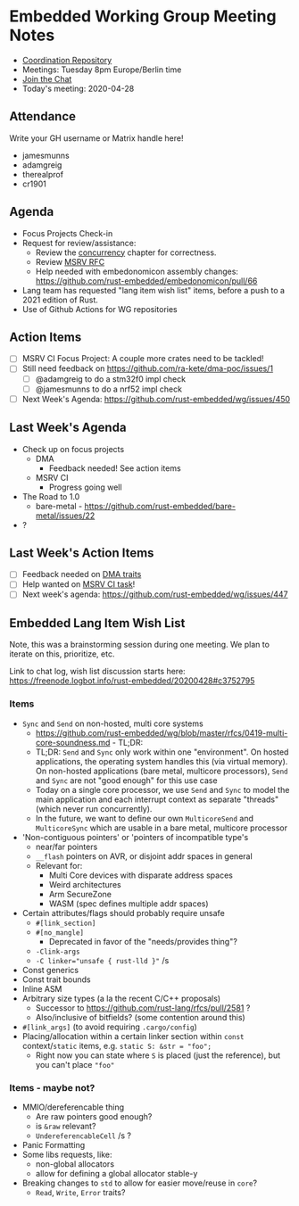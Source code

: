 # Embedded Working Group Meeting Notes

* [Coordination Repository]
* Meetings: Tuesday 8pm Europe/Berlin time
* [Join the Chat]
* Today's meeting: 2020-04-28

[Coordination Repository]: https://github.com/rust-embedded/wg
[Join the Chat]: https://riot.im/app/#/room/#rust-embedded:matrix.org
[Meeting Agenda]: #

## Attendance

Write your GH username or Matrix handle here!

* jamesmunns
* adamgreig
* therealprof
* cr1901

## Agenda

* Focus Projects Check-in
* Request for review/assistance:
  * Review the [concurrency](https://github.com/rust-embedded/embedonomicon/pull/48) chapter for correctness.
  * Review [MSRV RFC](https://github.com/rust-embedded/wg/pull/449)
  * Help needed with embedonomicon assembly changes: https://github.com/rust-embedded/embedonomicon/pull/66
* Lang team has requested "lang item wish list" items, before a push to a 2021 edition of Rust.
* Use of Github Actions for WG repositories

## Action Items

* [ ] MSRV CI Focus Project: A couple more crates need to be tackled!
* [ ] Still need feedback on https://github.com/ra-kete/dma-poc/issues/1
    * [ ] @adamgreig to do a stm32f0 impl check
    * [ ] @jamesmunns to do a nrf52 impl check

* [ ] Next Week's Agenda: https://github.com/rust-embedded/wg/issues/450

## Last Week's Agenda

* Check up on focus projects
    * DMA
        * Feedback needed! See action items
    * MSRV CI
        * Progress going well
* The Road to 1.0
    * bare-metal - https://github.com/rust-embedded/bare-metal/issues/22
* ?

## Last Week's Action Items

* [ ] Feedback needed on [DMA traits](https://github.com/ra-kete/dma-poc/issues/1)
* [ ] Help wanted on [MSRV CI task](https://github.com/rust-embedded/wg/issues/445)!
* [ ] Next week's agenda: https://github.com/rust-embedded/wg/issues/447

## Embedded Lang Item Wish List

Note, this was a brainstorming session during one meeting. We plan to iterate on this, prioritize, etc.

Link to chat log, wish list discussion starts here: https://freenode.logbot.info/rust-embedded/20200428#c3752795

### Items

* `Sync` and `Send` on non-hosted, multi core systems
    * https://github.com/rust-embedded/wg/blob/master/rfcs/0419-multi-core-soundness.md - TL;DR:
    * TL;DR: `Send` and `Sync` only work within one "environment". On hosted applications, the operating system handles this (via virtual memory). On non-hosted applications (bare metal, multicore processors), `Send` and `Sync` are not "good enough" for this use case
    * Today on a single core processor, we use `Send` and `Sync` to model the main application and each interrupt context as separate "threads" (which never run concurrently).
    * In the future, we want to define our own `MulticoreSend` and `MulticoreSync` which are usable in a bare metal, multicore processor
* 'Non-contiguous pointers' or 'pointers of incompatible type's
    * near/far pointers
    * `__flash` pointers on AVR, or disjoint addr spaces in general
    * Relevant for:
        * Multi Core devices with disparate address spaces
        * Weird architectures
        * Arm SecureZone
        * WASM (spec defines multiple addr spaces)
* Certain attributes/flags should probably require unsafe
    * `#[link_section]`
    * `#[no_mangle]`
        * Deprecated in favor of the "needs/provides thing"?
    * `-Clink-args`
    * `-C linker="unsafe { rust-lld }"` /s
* Const generics
* Const trait bounds
* Inline ASM
* Arbitrary size types (a la the recent C/C++ proposals)
    * Successor to https://github.com/rust-lang/rfcs/pull/2581 ?
    * Also/inclusive of bitfields? (some contention around this)
* `#[link_args]` (to avoid requiring `.cargo/config`)
* Placing/allocation within a certain linker section within `const` context/`static` items, e.g. `static S: &str = "foo";`
    * Right now you can state where `S` is placed (just the reference), but you can't place `"foo"`

### Items - maybe not?

* MMIO/dereferencable thing
    * Are raw pointers good enough?
    * is `&raw` relevant?
    * `UndereferencableCell` /s ?
* Panic Formatting
* Some libs requests, like:
    * non-global allocators
    * allow for defining a global allocator stable-y
* Breaking changes to `std` to allow for easier move/reuse in `core`?
    * `Read`, `Write`, `Error` traits?
